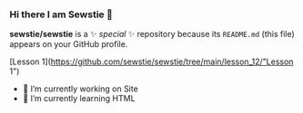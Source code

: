 ### Hi there I am Sewstie 👋

**sewstie/sewstie** is a ✨ _special_ ✨ repository because its `README.md` (this file) appears on your GitHub profile.

[Lesson 1](https://github.com/sewstie/sewstie/tree/main/lesson_12/"Lesson 1")

- 🔭 I’m currently working on Site
- 🌱 I’m currently learning HTML


